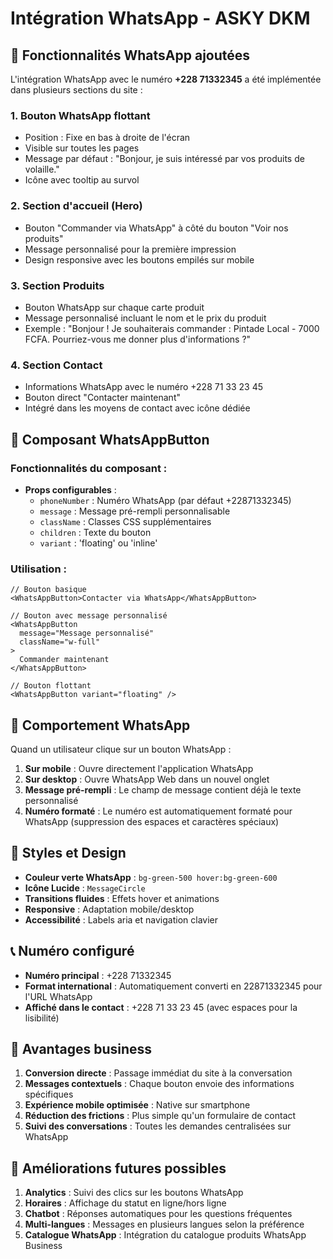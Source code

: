 # Intégration WhatsApp - ASKY DKM

## 📱 Fonctionnalités WhatsApp ajoutées

L'intégration WhatsApp avec le numéro **+228 71332345** a été implémentée dans plusieurs sections du site :

### 1. **Bouton WhatsApp flottant**
- Position : Fixe en bas à droite de l'écran
- Visible sur toutes les pages
- Message par défaut : "Bonjour, je suis intéressé par vos produits de volaille."
- Icône avec tooltip au survol

### 2. **Section d'accueil (Hero)**
- Bouton "Commander via WhatsApp" à côté du bouton "Voir nos produits"
- Message personnalisé pour la première impression
- Design responsive avec les boutons empilés sur mobile

### 3. **Section Produits**
- Bouton WhatsApp sur chaque carte produit
- Message personnalisé incluant le nom et le prix du produit
- Exemple : "Bonjour ! Je souhaiterais commander : Pintade Local - 7000 FCFA. Pourriez-vous me donner plus d'informations ?"

### 4. **Section Contact**
- Informations WhatsApp avec le numéro +228 71 33 23 45
- Bouton direct "Contacter maintenant"
- Intégré dans les moyens de contact avec icône dédiée

## 🔧 Composant WhatsAppButton

### Fonctionnalités du composant :
- **Props configurables** :
  - `phoneNumber` : Numéro WhatsApp (par défaut +22871332345)
  - `message` : Message pré-rempli personnalisable
  - `className` : Classes CSS supplémentaires
  - `children` : Texte du bouton
  - `variant` : 'floating' ou 'inline'

### Utilisation :
```tsx
// Bouton basique
<WhatsAppButton>Contacter via WhatsApp</WhatsAppButton>

// Bouton avec message personnalisé
<WhatsAppButton 
  message="Message personnalisé"
  className="w-full"
>
  Commander maintenant
</WhatsAppButton>

// Bouton flottant
<WhatsAppButton variant="floating" />
```

## 📱 Comportement WhatsApp

Quand un utilisateur clique sur un bouton WhatsApp :
1. **Sur mobile** : Ouvre directement l'application WhatsApp
2. **Sur desktop** : Ouvre WhatsApp Web dans un nouvel onglet
3. **Message pré-rempli** : Le champ de message contient déjà le texte personnalisé
4. **Numéro formaté** : Le numéro est automatiquement formaté pour WhatsApp (suppression des espaces et caractères spéciaux)

## 🎨 Styles et Design

- **Couleur verte WhatsApp** : `bg-green-500 hover:bg-green-600`
- **Icône Lucide** : `MessageCircle`
- **Transitions fluides** : Effets hover et animations
- **Responsive** : Adaptation mobile/desktop
- **Accessibilité** : Labels aria et navigation clavier

## 📞 Numéro configuré

- **Numéro principal** : +228 71332345
- **Format international** : Automatiquement converti en 22871332345 pour l'URL WhatsApp
- **Affiché dans le contact** : +228 71 33 23 45 (avec espaces pour la lisibilité)

## 🚀 Avantages business

1. **Conversion directe** : Passage immédiat du site à la conversation
2. **Messages contextuels** : Chaque bouton envoie des informations spécifiques
3. **Expérience mobile optimisée** : Native sur smartphone
4. **Réduction des frictions** : Plus simple qu'un formulaire de contact
5. **Suivi des conversations** : Toutes les demandes centralisées sur WhatsApp

## 🔄 Améliorations futures possibles

1. **Analytics** : Suivi des clics sur les boutons WhatsApp
2. **Horaires** : Affichage du statut en ligne/hors ligne
3. **Chatbot** : Réponses automatiques pour les questions fréquentes
4. **Multi-langues** : Messages en plusieurs langues selon la préférence
5. **Catalogue WhatsApp** : Intégration du catalogue produits WhatsApp Business
